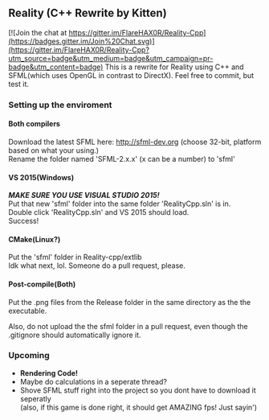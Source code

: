 ## Reality (C++ Rewrite by Kitten)

[![Join the chat at https://gitter.im/FlareHAX0R/Reality-Cpp](https://badges.gitter.im/Join%20Chat.svg)](https://gitter.im/FlareHAX0R/Reality-Cpp?utm_source=badge&utm_medium=badge&utm_campaign=pr-badge&utm_content=badge)
This is a rewrite for Reality using C++ and SFML(which uses OpenGL in contrast to DirectX).
Feel free to commit, but test it.  


### Setting up the enviroment  

#### Both compilers  
Download the latest SFML here: http://sfml-dev.org  (choose 32-bit, platform based on what your using.)  
Rename the folder named 'SFML-2.x.x' (x can be a number) to 'sfml'  

#### VS 2015(Windows)   
_**MAKE SURE YOU USE VISUAL STUDIO 2015!**_  
Put that new 'sfml' folder into the same folder 'RealityCpp.sln' is in.  
Double click 'RealityCpp.sln' and VS 2015 should load.  
Success!  
#### CMake(Linux?)  
Put the 'sfml' folder in Reality-cpp/extlib  
Idk what next, lol. Someone do a pull request, please.  

#### Post-compile(Both)  
Put the .png files from the Release folder in the same directory as the the executable.

Also, do not upload the the sfml folder in a pull request, even though the .gitignore should automatically ignore it.

### Upcoming
* **Rendering Code!**
* Maybe do calculations in a seperate thread?
* Shove SFML stuff right into the project so you dont have to download it seperatly  
(also, if this game is done right, it should get AMAZING fps! Just sayin')
